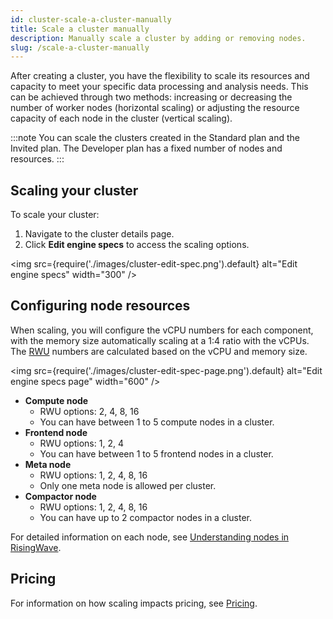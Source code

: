 ```yaml
---
id: cluster-scale-a-cluster-manually
title: Scale a cluster manually
description: Manually scale a cluster by adding or removing nodes.
slug: /scale-a-cluster-manually
---
```


After creating a cluster, you have the flexibility to scale its resources and capacity to meet your specific data processing and analysis needs. This can be achieved through two methods: increasing or decreasing the number of worker nodes (horizontal scaling) or adjusting the resource capacity of each node in the cluster (vertical scaling).

:::note
You can scale the clusters created in the Standard plan and the Invited plan. The Developer plan has a fixed number of nodes and resources.
:::

## Scaling your cluster

To scale your cluster:

1. Navigate to the cluster details page.
2. Click **Edit engine specs** to access the scaling options.

<img
   src={require('./images/cluster-edit-spec.png').default}
   alt="Edit engine specs"
   width="300"
/>

## Configuring node resources

When scaling, you will configure the vCPU numbers for each component, with the memory size automatically scaling at a 1:4 ratio with the vCPUs. The [RWU](/cloud/billing-pricing.md#risingwave-unit-rwu) numbers are calculated based on the vCPU and memory size.

<img
   src={require('./images/cluster-edit-spec-page.png').default}
   alt="Edit engine specs page"
   width="600"
/>

- **Compute node**
    - RWU options: 2, 4, 8, 16
    - You can have between 1 to 5 compute nodes in a cluster.
- **Frontend node**
    - RWU options: 1, 2, 4
    - You can have between 1 to 5 frontend nodes in a cluster.
- **Meta node**
    - RWU options: 1, 2, 4, 8, 16
    - Only one meta node is allowed per cluster.
- **Compactor node**
    - RWU options: 1, 2, 4, 8, 16
    - You can have up to 2 compactor nodes in a cluster.

For detailed information on each node, see [Understanding nodes in RisingWave](/cloud/cluster-choose-a-cluster-plan.md#understanding-nodes-in-risingwave).

## Pricing

For information on how scaling impacts pricing, see [Pricing](/cloud/billing-pricing.md).